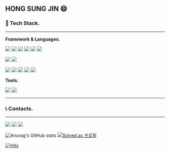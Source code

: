 ## HONG SUNG JIN 😄

### 📌 Tech Stack.
***

**Framework & Languages.**

<img
  src="https://img.shields.io/badge/Java-007396?style=flat-square&logo=Java&logoColor=white"
/>  <img
  src="https://img.shields.io/badge/Spring-6DB33F?style=flat-square&logo=Spring&logoColor=white"
/> <img
  src="https://img.shields.io/badge/Spring Boot-6DB33F?style=flat-square&logo=Spring Boot&logoColor=white"
/> <img
  src="https://img.shields.io/badge/Spring Security-6DB33F?style=flat-square&logo=Spring Security&logoColor=white"
/> <img
  src="https://img.shields.io/badge/Spring Data JPA-6DB33F?style=flat-square&logo=Spring Boot&logoColor=white"
/> <img
  src="https://img.shields.io/badge/JPA-FFFFFF?style=flat-square"
/>

<img
  src="https://img.shields.io/badge/HTML5-E34F26?style=flat-square&logo=HTML5&logoColor=white"
/> <img
  src="https://img.shields.io/badge/CSS3-1572B6?style=flat-square&logo=CSS3&logoColor=white"
/> 

<img
  src="https://img.shields.io/badge/Docker-2496ED?style=flat-square&logo=Docker&logoColor=white"
/> <img
  src="https://img.shields.io/badge/Git-F05032?style=flat-square&logo=Git&logoColor=white"
/> <img
  src="https://img.shields.io/badge/AWS-232F3E?style=flat-square&logo=Amazon AWS&logoColor=white"
/> <img
  src="https://img.shields.io/badge/Kubernetes-326CE5?style=flat-square&logo=Kubernetes&logoColor=white"
/> <img
  src="https://img.shields.io/badge/MySQL-4479A1?style=flat-square&logo=MySQL&logoColor=white"
/> 

**Tools.**

<img
  src="https://img.shields.io/badge/IntelliJ-000000?style=flat-square&logo=IntelliJ IDEA&logoColor=white"
/> <img
  src="https://img.shields.io/badge/Visual Studio Code-007ACC?style=flat-square&logo=Visual Studio Code&logoColor=white"
/> 

***

### 📞 Contacts.
***
<a href="https://velog.io/@sungjin0757" target="_blank"><img src="https://img.shields.io/badge/Velog-20c997?style=flat-square&logo=Vimeo&logoColor=white" /></a> <a href="mailto:sungjin0757@naver.com" ><img src="https://img.shields.io/badge/Naver-03C75A?style=flat-square&logo=Naver&logoColor=white" /></a> <a href="https://github.com/sungjin0757" targe="_blank" ><img src="https://img.shields.io/badge/Github-181717?style=flat-square&logo=Github&logoColor=white" /></a>

![Anurag's GitHub stats](https://github-readme-stats.vercel.app/api?username=sungjin0757&show_icons=true&theme=gruvbox) 
[![Solved.ac
프로필](http://mazassumnida.wtf/api/v2/generate_badge?boj=stte12)](https://solved.ac/stte12)

[![Hits](https://hits.seeyoufarm.com/api/count/incr/badge.svg?url=https%3A%2F%2Fgithub.com%2Fsungjin0757&count_bg=%23F5F5DC&title_bg=%23FFB6C1&icon=&icon_color=%23D9D7D7&title=hits&edge_flat=false)](https://hits.seeyoufarm.com)